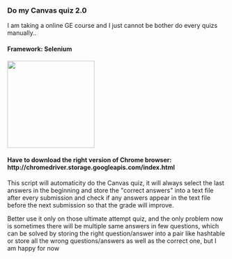 
<h3>Do my Canvas quiz 2.0</h3> 
<p>I am taking a online GE course and I just cannot be bother do every quizs manually..</p>
<h4>Framework: Selenium</h4>

<IMG SRC="https://user-images.githubusercontent.com/34757116/75286721-ce57e380-57cd-11ea-9140-e53845fcbe46.gif" height="200" width="200">

<h4>Have to download the right version of Chrome browser: http://chromedriver.storage.googleapis.com/index.html</h4>
<p>This script will automaticity do the Canvas quiz, it will always select the last answers in the beginning and store the "correct answers" into a text file after every submission and check if any answers appear in the text file before the next submission so that the grade will improve.</p> 

<p>Better use it only on those ultimate attempt quiz, and the only problem now is sometimes there will be multiple same answers in few questions, which can be solved by storing the right question/answer into a pair like hashtable or store all the wrong questions/answers as well as the correct one, but I am happy for now</p>
